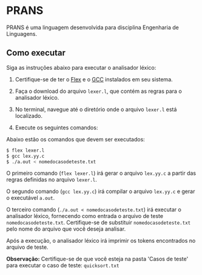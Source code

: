 # PRANS

PRANS é uma linguagem desenvolvida para disciplina Engenharia de Linguagens.

## Como executar

Siga as instruções abaixo para executar o analisador léxico:

1. Certifique-se de ter o [Flex](https://github.com/westes/flex) e o [GCC](https://gcc.gnu.org/) instalados em seu sistema.

2. Faça o download do arquivo `lexer.l`, que contém as regras para o analisador léxico.

3. No terminal, navegue até o diretório onde o arquivo `lexer.l` está localizado.

4. Execute os seguintes comandos:

Abaixo estão os comandos que devem ser executados:

```bash
$ flex lexer.l
$ gcc lex.yy.c
$ ./a.out < nomedocasodeteste.txt
```

O primeiro comando (`flex lexer.l`) irá gerar o arquivo `lex.yy.c` a partir das regras definidas no arquivo `lexer.l`.

O segundo comando (`gcc lex.yy.c`) irá compilar o arquivo `lex.yy.c` e gerar o executável `a.out`.

O terceiro comando (`./a.out < nomedocasodeteste.txt`) irá executar o analisador léxico, fornecendo como entrada o arquivo de teste `nomedocasodeteste.txt`. Certifique-se de substituir `nomedocasodeteste.txt` pelo nome do arquivo que você deseja analisar.

Após a execução, o analisador léxico irá imprimir os tokens encontrados no arquivo de teste.

**Observação:** Certifique-se de que você esteja na pasta 'Casos de teste' para executar o caso de teste: ```quicksort.txt```
